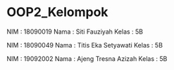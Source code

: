 # OOP2_Kelompok

NIM : 18090019
Nama : Siti Fauziyah
Kelas : 5B

NIM : 18090049
Nama : Titis Eka Setyawati
Kelas : 5B

NIM : 19092002
Nama : Ajeng Tresna Azizah
Kelas : 5B
